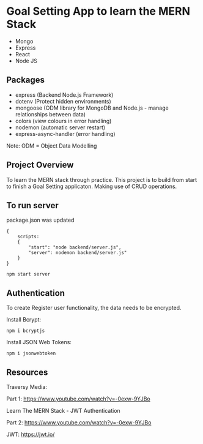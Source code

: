 # Goal Setting App to learn the MERN Stack

* Mongo
* Express
* React
* Node JS

## Packages
* express (Backend Node.js Framework)
* dotenv (Protect hidden environments)
* mongoose (ODM library for MongoDB and Node.js - manage relationships between data)
* colors (view colours in error handling)
* nodemon (automatic server restart)
* express-async-handler (error handling)

Note: ODM = Object Data Modelling

## Project Overview
To learn the MERN stack through practice. This project is to build from start to finish a Goal Setting applicaton.
Making use of CRUD operations.

## To run server
package.json was updated

```
{
    scripts: 
    {
        "start": "node backend/server.js",
        "server": nodemon backend/server.js"
    }
}

npm start server

```


## Authentication
To create Register user functionality, the data needs to be encrypted.

Install Bcrypt: 

``npm i bcryptjs``

Install JSON Web Tokens:

``npm i jsonwebtoken``


## Resources
Traversy Media:

Part 1: https://www.youtube.com/watch?v=-0exw-9YJBo

Learn The MERN Stack - JWT Authentication

Part 2: https://www.youtube.com/watch?v=-0exw-9YJBo



JWT: https://jwt.io/
